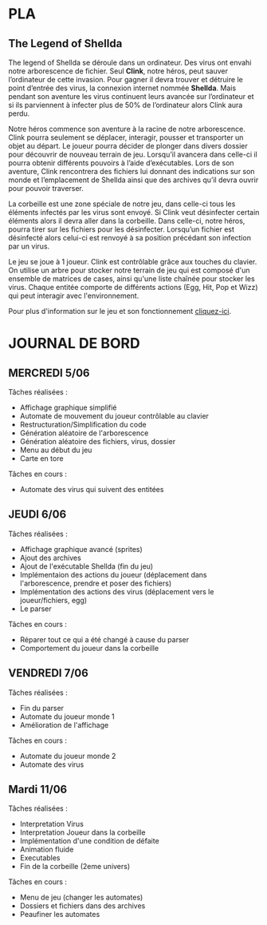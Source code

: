 # PLA

## The Legend of Shellda

The legend of Shellda se déroule dans un ordinateur. Des virus ont envahi notre arborescence de fichier. Seul **Clink**, notre héros, peut sauver l’ordinateur de cette invasion. Pour gagner il devra trouver et détruire le point d’entrée des virus, la connexion internet nommée **Shellda**. Mais pendant son aventure les virus continuent leurs avancée sur l’ordinateur et si ils parviennent à infecter plus de 50% de l’ordinateur alors Clink aura perdu.

Notre héros commence son aventure à la racine de notre arborescence. Clink pourra seulement se déplacer, interagir, pousser et transporter un objet au départ. Le joueur pourra décider de plonger dans divers dossier pour découvrir de nouveau terrain de jeu. Lorsqu’il avancera dans celle-ci il pourra obtenir différents pouvoirs à l’aide d’exécutables. Lors de son aventure, Clink rencontrera des fichiers lui donnant des indications sur son monde et l’emplacement de Shellda ainsi que des archives qu’il devra ouvrir pour pouvoir traverser.

La corbeille est une zone spéciale de notre jeu, dans celle-ci tous les éléments infectés par les virus sont envoyé. Si Clink veut désinfecter certain éléments alors il devra aller dans la corbeille. Dans celle-ci, notre héros, pourra tirer sur les fichiers pour les désinfecter. Lorsqu’un fichier est désinfecté alors celui-ci est renvoyé à sa position précédant son infection par un virus.

Le jeu se joue à 1 joueur. Clink est contrôlable grâce aux touches du clavier. 
On utilise un arbre pour stocker notre terrain de jeu qui est composé d'un ensemble de matrices de cases, ainsi qu'une liste chaînée pour stocker les virus.
Chaque entitée comporte de différents actions (Egg, Hit, Pop et Wizz) qui peut interagir avec l'environnement.

Pour plus d'information sur le jeu et son fonctionnement [cliquez-ici](https://docs.google.com/document/d/1mjZNye_7PBJDbEon7VTnQUHm0hPmgZH5E2vAEqCFRjU/edit?usp=sharing).

# JOURNAL DE BORD

## MERCREDI 5/06

Tâches réalisées :

  - Affichage graphique simplifié
  - Automate de mouvement du joueur contrôlable au clavier
  - Restructuration/Simplification du code
  - Génération aléatoire de l'arborescence
  - Génération aléatoire des fichiers, virus, dossier
  - Menu au début du jeu
  - Carte en tore
  
 Tâches en cours :
  - Automate des virus qui suivent des entitées
  
 ## JEUDI 6/06
 
 Tâches réalisées :
  
  - Affichage graphique avancé (sprites)
  - Ajout des archives
  - Ajout de l'exécutable Shellda (fin du jeu)
  - Implémentaion des actions du joueur (déplacement dans l'arborescence, prendre et poser des fichiers)
  - Implémentation des actions des virus (déplacement vers le joueur/fichiers, egg)
  - Le parser
  
 Tâches en cours :
 
 - Réparer tout ce qui a été changé à cause du parser
 - Comportement du joueur dans la corbeille
  
 ## VENDREDI 7/06
 
 Tâches réalisées :
  
  - Fin du parser
  - Automate du joueur monde 1
  - Amélioration de l'affichage
  
 Tâches en cours :
 
 - Automate du joueur monde 2
 - Automate des virus
 
  ## Mardi 11/06
 
 Tâches réalisées :
  
  - Interpretation Virus
  - Interpretation Joueur dans la corbeille
  - Implémentation d'une condition de défaite
  - Animation fluide
  - Executables
  - Fin de la corbeille (2eme univers)
  
 Tâches en cours :
 
 - Menu de jeu (changer les automates)
 - Dossiers et fichiers dans des archives
 - Peaufiner les automates

